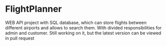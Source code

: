 # FlightPlanner

WEB API project with SQL database, which can store flights between different airports and allows to search them. With divided responsibilities for admin and customer. Still working on it, but the latest version can be viewed in pull request  
